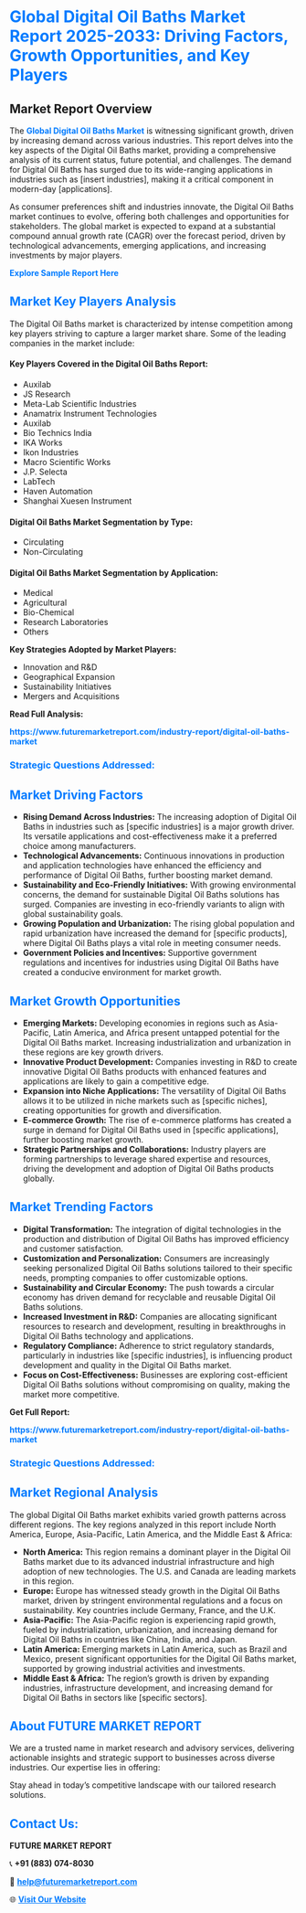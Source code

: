 <h1 style="color: #007BFF;">Global Digital Oil Baths Market Report 2025-2033: Driving Factors, Growth Opportunities, and Key Players</h1>

<section id="overview">
<h2>Market Report Overview</h2>
<p>The <a href="https://www.futuremarketreport.com/industry-report/digital-oil-baths-market" style="color: #007BFF; text-decoration: none;"><strong>Global Digital Oil Baths Market</strong></a> is witnessing significant growth, driven by increasing demand across various industries. This report delves into the key aspects of the Digital Oil Baths market, providing a comprehensive analysis of its current status, future potential, and challenges. The demand for Digital Oil Baths has surged due to its wide-ranging applications in industries such as [insert industries], making it a critical component in modern-day [applications].</p>
<p>As consumer preferences shift and industries innovate, the Digital Oil Baths market continues to evolve, offering both challenges and opportunities for stakeholders. The global market is expected to expand at a substantial compound annual growth rate (CAGR) over the forecast period, driven by technological advancements, emerging applications, and increasing investments by major players.</p>
</section>

<section id="overview">
<p><a href="https://www.futuremarketreport.com/request-sample/reportId=52294" style="color: #007BFF; text-decoration: none;"><strong>Explore Sample Report Here</strong></a></p>
</section>

<section id="key-players">
<h2 style="color: #007BFF;">Market Key Players Analysis</h2>
<p>The Digital Oil Baths market is characterized by intense competition among key players striving to capture a larger market share. Some of the leading companies in the market include:</p>
<h4>Key Players Covered in the Digital Oil Baths Report:</h4>
<ul><li>Auxilab</li><li>JS Research</li><li>Meta-Lab Scientific Industries</li><li>Anamatrix Instrument Technologies</li><li>Auxilab</li><li>Bio Technics India</li><li>IKA Works</li><li>Ikon Industries</li><li>Macro Scientific Works</li><li>J.P. Selecta</li><li>LabTech</li><li>Haven Automation</li><li>Shanghai Xuesen Instrument</li></ul>
<h4>Digital Oil Baths Market Segmentation by Type:</h4>
<ul><li>Circulating</li><li>Non-Circulating</li></ul>

<h4>Digital Oil Baths Market Segmentation by Application:</h4>
<ul><li>Medical</li><li>Agricultural</li><li>Bio-Chemical</li><li>Research Laboratories</li><li>Others</li></ul>
<p><strong>Key Strategies Adopted by Market Players:</strong></p>
<ul>
<li>Innovation and R&D</li>
<li>Geographical Expansion</li>
<li>Sustainability Initiatives</li>
<li>Mergers and Acquisitions</li>
</ul>
</section>

<section>
<p><strong>Read Full Analysis: </strong></p><a href="https://www.futuremarketreport.com/industry-report/digital-oil-baths-market" style="color: #007BFF; text-decoration: none;"><strong>https://www.futuremarketreport.com/industry-report/digital-oil-baths-market</strong></a>
<h3 style="color: #007BFF;">Strategic Questions Addressed:</h3>
</section>

<section id="driving-factors">
<h2 style="color: #007BFF;">Market Driving Factors</h2>
<ul>
<li><strong>Rising Demand Across Industries:</strong> The increasing adoption of Digital Oil Baths in industries such as [specific industries] is a major growth driver. Its versatile applications and cost-effectiveness make it a preferred choice among manufacturers.</li>
<li><strong>Technological Advancements:</strong> Continuous innovations in production and application technologies have enhanced the efficiency and performance of Digital Oil Baths, further boosting market demand.</li>
<li><strong>Sustainability and Eco-Friendly Initiatives:</strong> With growing environmental concerns, the demand for sustainable Digital Oil Baths solutions has surged. Companies are investing in eco-friendly variants to align with global sustainability goals.</li>
<li><strong>Growing Population and Urbanization:</strong> The rising global population and rapid urbanization have increased the demand for [specific products], where Digital Oil Baths plays a vital role in meeting consumer needs.</li>
<li><strong>Government Policies and Incentives:</strong> Supportive government regulations and incentives for industries using Digital Oil Baths have created a conducive environment for market growth.</li>
</ul>
</section>

<section id="growth-opportunities">
<h2 style="color: #007BFF;">Market Growth Opportunities</h2>
<ul>
<li><strong>Emerging Markets:</strong> Developing economies in regions such as Asia-Pacific, Latin America, and Africa present untapped potential for the Digital Oil Baths market. Increasing industrialization and urbanization in these regions are key growth drivers.</li>
<li><strong>Innovative Product Development:</strong> Companies investing in R&D to create innovative Digital Oil Baths products with enhanced features and applications are likely to gain a competitive edge.</li>
<li><strong>Expansion into Niche Applications:</strong> The versatility of Digital Oil Baths allows it to be utilized in niche markets such as [specific niches], creating opportunities for growth and diversification.</li>
<li><strong>E-commerce Growth:</strong> The rise of e-commerce platforms has created a surge in demand for Digital Oil Baths used in [specific applications], further boosting market growth.</li>
<li><strong>Strategic Partnerships and Collaborations:</strong> Industry players are forming partnerships to leverage shared expertise and resources, driving the development and adoption of Digital Oil Baths products globally.</li>
</ul>
</section>

<section id="trending-factors">
<h2 style="color: #007BFF;">Market Trending Factors</h2>
<ul>
<li><strong>Digital Transformation:</strong> The integration of digital technologies in the production and distribution of Digital Oil Baths has improved efficiency and customer satisfaction.</li>
<li><strong>Customization and Personalization:</strong> Consumers are increasingly seeking personalized Digital Oil Baths solutions tailored to their specific needs, prompting companies to offer customizable options.</li>
<li><strong>Sustainability and Circular Economy:</strong> The push towards a circular economy has driven demand for recyclable and reusable Digital Oil Baths solutions.</li>
<li><strong>Increased Investment in R&D:</strong> Companies are allocating significant resources to research and development, resulting in breakthroughs in Digital Oil Baths technology and applications.</li>
<li><strong>Regulatory Compliance:</strong> Adherence to strict regulatory standards, particularly in industries like [specific industries], is influencing product development and quality in the Digital Oil Baths market.</li>
<li><strong>Focus on Cost-Effectiveness:</strong> Businesses are exploring cost-efficient Digital Oil Baths solutions without compromising on quality, making the market more competitive.</li>
</ul>
</section>

<section>
<p><strong>Get Full Report: </strong></p><a href="https://www.futuremarketreport.com/industry-report/digital-oil-baths-market" style="color: #007BFF; text-decoration: none;"><strong>https://www.futuremarketreport.com/industry-report/digital-oil-baths-market</strong></a>
<h3 style="color: #007BFF;">Strategic Questions Addressed:</h3>
</section>


<section id="regional-analysis">
<h2 style="color: #007BFF;">Market Regional Analysis</h2>
<p>The global Digital Oil Baths market exhibits varied growth patterns across different regions. The key regions analyzed in this report include North America, Europe, Asia-Pacific, Latin America, and the Middle East & Africa:</p>
<ul>
<li><strong>North America:</strong> This region remains a dominant player in the Digital Oil Baths market due to its advanced industrial infrastructure and high adoption of new technologies. The U.S. and Canada are leading markets in this region.</li>
<li><strong>Europe:</strong> Europe has witnessed steady growth in the Digital Oil Baths market, driven by stringent environmental regulations and a focus on sustainability. Key countries include Germany, France, and the U.K.</li>
<li><strong>Asia-Pacific:</strong> The Asia-Pacific region is experiencing rapid growth, fueled by industrialization, urbanization, and increasing demand for Digital Oil Baths in countries like China, India, and Japan.</li>
<li><strong>Latin America:</strong> Emerging markets in Latin America, such as Brazil and Mexico, present significant opportunities for the Digital Oil Baths market, supported by growing industrial activities and investments.</li>
<li><strong>Middle East & Africa:</strong> The region’s growth is driven by expanding industries, infrastructure development, and increasing demand for Digital Oil Baths in sectors like [specific sectors].</li>
</ul>
</section>

<footer>
<h2 style="color: #007BFF;">About FUTURE MARKET REPORT</h2>
<p>We are a trusted name in market research and advisory services, delivering actionable insights and strategic support to businesses across diverse industries. Our expertise lies in offering:</p>

<p>Stay ahead in today’s competitive landscape with our tailored research solutions.</p>

<h2 style="color: #007BFF;">Contact Us:</h2>
<p><strong>FUTURE MARKET REPORT</strong></p>
<p>📞 <strong>+91 (883) 074-8030</strong></p>
<p>📧 <strong><a href="mailto:help@futuremarketreport.com" style="color: #007BFF;">help@futuremarketreport.com</a></strong></p>
<p>🌐 <strong><a href="https://www.futuremarketreport.com/" style="color: #007BFF;">Visit Our Website</a></strong></p>
</footer>